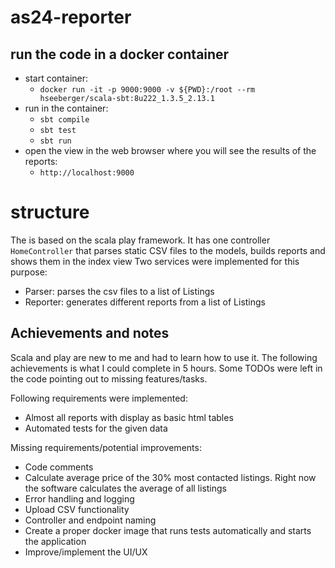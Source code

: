 # as24-reporter

## run the code in a docker container
- start container: 
  - `docker run -it -p 9000:9000 -v ${PWD}:/root --rm hseeberger/scala-sbt:8u222_1.3.5_2.13.1`
- run in the container:
    - `sbt compile`
    - `sbt test`
    - `sbt run`
- open the view in the web browser where you will see the results of the reports: 
    - `http://localhost:9000`
  
# structure
The is based on the scala play framework.
It has one controller `HomeController` that parses static CSV files to the models, builds reports and shows them in the index view
Two services were implemented for this purpose:
- Parser: parses the csv files to a list of Listings
- Reporter: generates different reports from a list of Listings
  
## Achievements and notes
Scala and play are new to me and had to learn how to use it. The following achievements is what I could complete in 5 hours. Some TODOs were left in the code pointing out to missing features/tasks.

Following requirements were implemented:
- Almost all reports with display as basic html tables
- Automated tests for the given data

Missing requirements/potential improvements:
- Code comments
- Calculate average price of the 30% most contacted listings. Right now the software calculates the average of all listings
- Error handling and logging
- Upload CSV functionality
- Controller and endpoint naming
- Create a proper docker image that runs tests automatically and starts the application
- Improve/implement the UI/UX 

